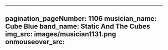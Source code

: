 ------
pagination_pageNumber: 1106
musician_name: Cube Blue
band_name: Static And The Cubes
img_src: images/musician1131.png
onmouseover_src: 
------